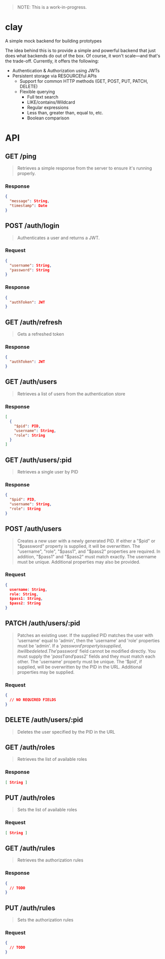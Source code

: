 > NOTE: This is a work-in-progress.

# clay
A simple mock backend for building prototypes

The idea behind this is to provide a simple and powerful backend that just does what backends do out of the box. Of course, it won't scale—and that's the trade-off. Currently, it offers the following:
 - Authentication & Authorization using JWTs
 - Persistent storage via RESOURCEful APIs
   - Support for common HTTP methods (GET, POST, PUT, PATCH, DELETE)
   - Flexible querying
     - Full text search
     - LIKE/contains/Wildcard
     - Regular expressions
     - Less than, greater than, equal to, etc.
     - Boolean comparison

# API

## GET /ping

> Retrieves a simple response from the server to ensure it's running properly.

### Response
```json
{
  "message": String,
  "timestamp": Date
}
```

## POST /auth/login

> Authenticates a user and returns a JWT.

### Request
```json
{
  "username": String,
  "password": String
}
```

### Response
```json
{
  "authToken": JWT
}
```

## GET /auth/refresh

> Gets a refreshed token

### Response

```json
{
  "authToken": JWT
}
```

## GET /auth/users

> Retrieves a list of users from the authentication store

### Response

```json
[
  {
    "$pid": PID,
    "username": String,
    "role": String
  }
]
```

## GET /auth/users/:pid

> Retrieves a single user by PID

### Response

```json
{
  "$pid": PID,
  "username": String,
  "role": String
}
```

## POST /auth/users

> Creates a new user with a newly generated PID. If either a "$pid" or "$password" property is supplied, it will be overwritten. The "username", "role", "$pass1", and "$pass2" properties are required. In addition, "$pass1" and "$pass2" must match exactly. The username must be unique. Additional properties may also be provided.

### Request

```json
{
  username: String,
  role: String,
  $pass1: String,
  $pass2: String
}
```

## PATCH /auth/users/:pid

> Patches an existing user. If the supplied PID matches the user with 'username' equal to 'admin', then the 'username' and 'role' properties must be 'admin'. If a '$password' property is supplied, it will be deleted. The '$password' field cannot be modified directly. You must supply the '$pass1' and '$pass2' fields and they must match each other. The 'username' property must be unique. The '$pid', if supplied, will be overwritten by the PID in the URL. Additional properties may be supplied.

### Request

```json
{
  // NO REQUIRED FIELDS
}
```

## DELETE /auth/users/:pid

> Deletes the user specified by the PID in the URL

## GET /auth/roles

> Retrieves the list of available roles

### Response

```json
[ String ]
```

## PUT /auth/roles

> Sets the list of available roles

### Request

```json
[ String ]
```

## GET /auth/rules

> Retrieves the authorization rules

### Response

```json
{
  // TODO
}
```

## PUT /auth/rules

> Sets the authorization rules

### Request

```json
{
  // TODO
}
```
